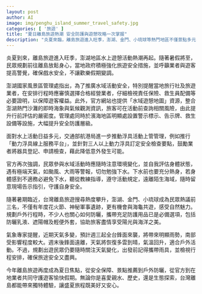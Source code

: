 ```yaml
---
layout: post
author: AI
image: img/penghu_island_summer_travel_safety.jpg
categories: [ '旅遊' ]
title: "夏日離島旅遊熱潮 安全防護與遊憩攻略一次掌握"
description: "炎夏來臨，離島旅遊進入旺季，澎湖、金門、小琉球等熱門地區不僅景點多元，水上活動熱度居高，安全措施與防曬準備也成為焦點。官方強化遊憩安全，推動即時風險資訊與浮具管理，提醒旅客隨時留意天氣、準備防曬，享受安心愉快的盛夏行程。"
---
```

炎夏到來，離島旅遊進入旺季，澎湖地區水上遊憩活動熱潮再起。隨著暑假將至，民眾規劃前往離島放鬆身心，當地政府積極強化旅遊安全措施，並呼籲業者與遊客提高警覺，確保戲水安全，不讓歡樂假期變調。

澎湖國家風景區管理處指出，為了推廣水域活動安全，特別提醒當地旅行社及旅遊業者，在安排行程時應審慎選擇合格經營業者，仔細檢視責任保險、救生員配備等必要證明，以保障遊客權益。此外，官方網站也提供「水域遊憩地圖」資源，整合澎湖熱門沙灘的即時海象與氣候觀測資訊，旅客可在活動前查詢相關風險，由此提升行前評估的嚴密度。管理處同時於濱海地區明顯處設置警示標示、告示牌、救生設備等設施，大幅提升安全防護層級。

面對水上活動日益多元，交通部航港局進一步推動浮具活動上管管理，例如推行「動力浮具線上服務平台」，並針對三人以上動力浮具訂定安全檢查要點，鼓勵業者將器具登記、申請檢查，藉此降低意外發生可能。

官方再次強調，民眾參與水域活動時應隨時注意環境變化，並自我評估身體狀態，遇有極端天氣，如颱風、大雨等警報，切勿勉強下水。下水前也要充分熱身，若身體感到不適務必避免下水，聽從教練指導，遵守活動規定，遠離陌生海域，隨時留意現場告示指引，守護自身安全。

隨著暑期臨近，台灣離島旅遊搜尋熱度攀升，澎湖、金門、小琉球成為民眾熱議前三名，不僅有年度花火節、神秘軍事遺跡，更有機會與海龜共遊，感受自然魅力。規劃戶外行程時，不少人也關心如何防曬，攜帶充足防護用品已是必備選項，包括防曬乳液、遮陽帽及輕便外套，協助旅客盡情享受陽光與海洋之美。

氣象專家提醒，近期天氣多變，預計週三起全台鋒面來襲，將帶來明顯雨勢，南部受影響程度較大。週末後鋒面遠離，天氣將恢復多雲到晴，氣溫回升，適合戶外活動。不過，規劃出遊民眾仍要隨時關注天氣變化，出發前記得攜帶雨具，並檢視行程安排，確保旅途安全又盡興。

今年離島旅遊再度成為夏日焦點，從安全保障、景點推薦到戶外防曬，從官方到在地業者共同守護遊客愉快假期。無論你是喜愛親水、歷史，還是生態探索，台灣離島都能帶來獨特體驗，讓盛夏旅程既美好又安心。